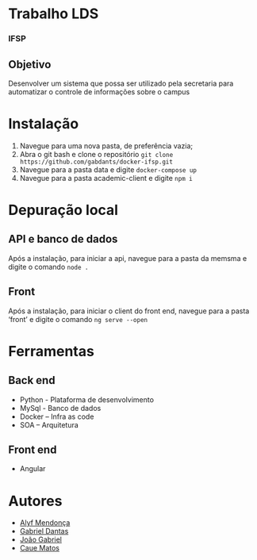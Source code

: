 # Trabalho LDS
### IFSP

## Objetivo 
Desenvolver um sistema que possa ser utilizado pela secretaria para automatizar o controle de informações sobre o campus


# Instalação
1. Navegue para uma nova pasta, de preferência vazia;
2. Abra o git bash e clone o repositório `git clone https://github.com/gabdants/docker-ifsp.git`
3. Navegue para a pasta data e digite `docker-compose up`
4. Navegue para a pasta academic-client e digite `npm i`

# Depuração local

## API e banco de dados
Após a instalação, para iniciar a api, navegue para a pasta da memsma e digite o comando `node .`

## Front
Após a instalação, para iniciar o client do front end, navegue para a pasta ‘front’ e digite o comando `ng serve --open`


# Ferramentas

## Back end
* Python - Plataforma de desenvolvimento
* MySql - Banco de dados
* Docker – Infra as code
* SOA – Arquitetura

## Front end
* Angular 

# Autores

* [Alyf Mendonça](https://github.com/alyfmendonca)
* [Gabriel Dantas](https://github.com/gabdants)
* [João Gabriel](https://github.com/moregaru)
* [Caue Matos](https://github.com/caueomatos)
